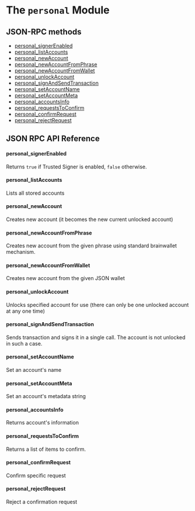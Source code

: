 # The `personal` Module

## JSON-RPC methods

* [personal_signerEnabled](#personal_signerEnabled)
* [personal_listAccounts](#personal_listAccounts)
* [personal_newAccount](#personal_newAccount)
* [personal_newAccountFromPhrase](#personal_newAccountFromPhrase)
* [personal_newAccountFromWallet](#personal_newAccountFromWallet)
* [personal_unlockAccount](#personal_unlockAccount)
* [personal_signAndSendTransaction](#personal_signAndSendTransaction)
* [personal_setAccountName](#personal_setAccountName)
* [personal_setAccountMeta](#personal_setAccountMeta)
* [personal_accountsInfo](#personal_accountsInfo)
* [personal_requestsToConfirm](#personal_requestsToConfirm)
* [personal_confirmRequest](#personal_confirmRequest)
* [personal_rejectRequest](#personal_rejectRequest)

## JSON RPC API Reference

#### personal_signerEnabled
Returns `true` if  Trusted Signer is enabled, `false` otherwise.

#### personal_listAccounts
Lists all stored accounts

#### personal_newAccount
Creates new account (it becomes the new current unlocked account)

#### personal_newAccountFromPhrase
Creates new account from the given phrase using standard brainwallet mechanism.

#### personal_newAccountFromWallet
Creates new account from the given JSON wallet

#### personal_unlockAccount
Unlocks specified account for use (there can only be one unlocked account at any one time)

#### personal_signAndSendTransaction
Sends transaction and signs it in a single call.  The account is not unlocked in such a case.

#### personal_setAccountName
Set an account's name

#### personal_setAccountMeta
Set an account's metadata string

#### personal_accountsInfo
Returns account's information

#### personal_requestsToConfirm
Returns a list of items to confirm.

#### personal_confirmRequest
Confirm specific request

#### personal_rejectRequest
Reject a confirmation request